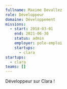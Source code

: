 ```yaml
---
fullname: Maxime Devallez
role: Développeur
domaine: Développement
missions:
  - start: 2018-03-01
    end: 2021-06-30
    status: admin
    employer: pole-emploi
    startups:
      - clara
startups:
  - clara
teams: []
---
```

Développeur sur Clara !